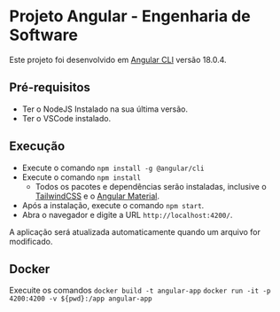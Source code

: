 # Projeto Angular - Engenharia de Software

Este projeto foi desenvolvido em [Angular CLI](https://github.com/angular/angular-cli) versão 18.0.4.

## Pré-requisitos
- Ter o NodeJS Instalado na sua última versão.
- Ter o VSCode instalado.

## Execução
- Execute o comando `npm install -g @angular/cli` 
- Execute o comando `npm install`
  - Todos os pacotes e dependências serão instaladas, inclusive o [TailwindCSS](https://tailwindcss.com/docs/guides/angular) e o [Angular Material](https://material.angular.io/guide/getting-started).
- Após a instalação, execute o comando `npm start`. 
- Abra o navegador e digite a URL `http://localhost:4200/`. 

A aplicação será atualizada automaticamente quando um arquivo for modificado.

## Docker
Execuite os comandos
`docker build -t angular-app`
`docker run -it -p 4200:4200 -v ${pwd}:/app angular-app`
